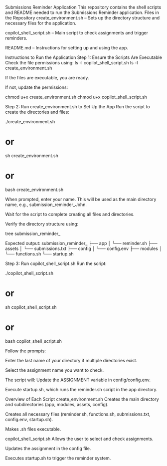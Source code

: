 
Submissions Reminder Application
This repository contains the shell scripts and README needed to run the Submissions Reminder application.
Files in the Repository
create_environment.sh – Sets up the directory structure and necessary files for the application.


copilot_shell_script.sh – Main script to check assignments and trigger reminders.


README.md – Instructions for setting up and using the app.



Instructions to Run the Application
Step 1: Ensure the Scripts Are Executable
Check the file permissions using:
ls -l copilot_shell_script.sh
ls -l create_environment.sh

If the files are executable, you are ready.


If not, update the permissions:


chmod u+x create_environment.sh
chmod u+x copilot_shell_script.sh


Step 2: Run create_environment.sh to Set Up the App
Run the script to create the directories and files:


./create_environment.sh
# or
sh create_environment.sh
# or
bash create_environment.sh

When prompted, enter your name. This will be used as the main directory name, e.g., submission_reminder_John.


Wait for the script to complete creating all files and directories.


Verify the directory structure using:


tree submission_reminder_<yourname>

Expected output:
submission_reminder_<yourname>
├── app
│   └── reminder.sh
├── assets
│   └── submissions.txt
├── config
│   └── config.env
├── modules
│   └── functions.sh
└── startup.sh


Step 3: Run copilot_shell_script.sh
Run the script:


./copilot_shell_script.sh
# or
sh copilot_shell_script.sh
# or
bash copilot_shell_script.sh

Follow the prompts:


Enter the last name of your directory if multiple directories exist.


Select the assignment name you want to check.


The script will:
Update the ASSIGNMENT variable in config/config.env.


Execute startup.sh, which runs the reminder.sh script in the app directory.



Overview of Each Script
create_environment.sh
Creates the main directory and subdirectories (app, modules, assets, config).


Creates all necessary files (reminder.sh, functions.sh, submissions.txt, config.env, startup.sh).


Makes .sh files executable.


copilot_shell_script.sh
Allows the user to select and check assignments.


Updates the assignment in the config file.


Executes startup.sh to trigger the reminder system.





